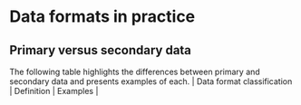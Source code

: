 # Data formats in practice
## Primary versus secondary data
The following table highlights the differences between primary and secondary data and presents examples of each. 
| Data format classification | Definition | Examples |
